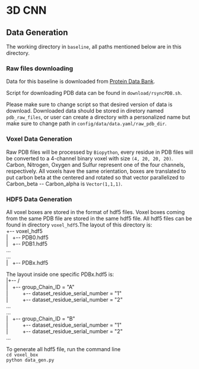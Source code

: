 # 3D CNN

## Data Generation
The working directory in `baseline`, all paths mentioned below are in this directory.
### Raw files downloading
Data for this baseline is downloaded from [Protein Data Bank](https://www.rcsb.org).  

Script for downloading PDB data can be found in `download/rsyncPDB.sh`.  

Please make sure to change script so that 
desired version of data is download. Downloaded data should be stored in diretory named 
`pdb_raw_files`, or user can create a directory with a personalized name but make sure 
to change path in `config/data/data.yaml/raw_pdb_dir`.

### Voxel Data Generation
Raw PDB files will be processed by `Biopython`, every residue in PDB files will be converted to a 4-channel binary
 voxel with size `(4, 20, 20, 20)`. Carbon, Nitrogen, Oxygen and Sulfur represent one of the four channels, 
respectively. All voxels have the same orientation, boxes are translated to put carbon beta at the centered and rotated
so that vector parallelized to Carbon_beta -- Carbon_alpha is `Vector(1,1,1)`.

### HDF5 Data Generation
All voxel boxes are stored in the format of hdf5 files. Voxel boxes coming from the same PDB file are stored in the same
hdf5 file. All hdf5 files can be found in directory `voxel_hdf5`.The layout of this directory is:   
+-- voxel_hdf5  
|   +-- PDB0.hdf5   
|   +-- PDB1.hdf5   
...     
...         
|   +-- PDBx.hdf5   

The layout inside one specific PDBx.hdf5 is:    
|+-- /   
|   +-- group_Chain_ID = "A"      
|            +-- dataset_residue_serial_number = "1"         
|            +-- dataset_residue_serial_number = "2"         
...         
...             
|   +-- group_Chain_ID = "B"      
|            +-- dataset_residue_serial_number = "1"         
|                +-- dataset_residue_serial_number = "2"      
...     


To generate all hdf5 file, run the command line         
`cd voxel_box`      
`python data_gen.py`





